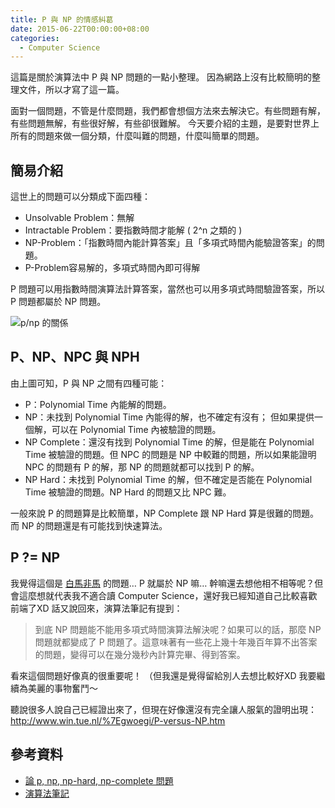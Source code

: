 ```yaml
---
title: P 與 NP 的情感糾葛
date: 2015-06-22T00:00:00+08:00
categories:
  - Computer Science
---
```


這篇是關於演算法中 P 與 NP 問題的一點小整理。
因為網路上沒有比較簡明的整理文件，所以才寫了這一篇。

面對一個問題，不管是什麼問題，我們都會想個方法來去解決它。有些問題有解，有些問題無解，有些很好解，有些卻很難解。
今天要介紹的主題，是要對世界上所有的問題來做一個分類，什麼叫難的問題，什麼叫簡單的問題。

## 簡易介紹

這世上的問題可以分類成下面四種：

- Unsolvable Problem：無解
- Intractable Problem：要指數時間才能解 ( 2^n 之類的 )
- NP-Problem：「指數時間內能計算答案」且「多項式時間內能驗證答案」的問題。
- P-Problem容易解的，多項式時間內即可得解

P 問題可以用指數時間演算法計算答案，當然也可以用多項式時間驗證答案，所以 P 問題都屬於 NP 問題。

![p/np 的關係](http://wildsky.cc/blog-images/2015/06/ntnucsie106.hackpad.com_ALvROjc4gl2_p.300160_1434875148642_2015-06-21-16-25-33-的螢幕擷圖.png)

## P、NP、NPC 與 NPH

由上圖可知，P 與 NP 之間有四種可能：

- P：Polynomial Time 內能解的問題。
- NP：未找到 Polynomial Time 內能得的解，也不確定有沒有； 但如果提供一個解，可以在 Polynomial Time 內被驗證的問題。
- NP Complete：還沒有找到 Polynomial Time 的解，但是能在 Polynomial Time 被驗證的問題。但 NPC 的問題是 NP 中較難的問題，所以如果能證明 NPC 的問題有 P 的解，那 NP 的問題就都可以找到 P 的解。
- NP Hard：未找到 Polynomial Time 的解，但不確定是否能在 Polynomial Time 被驗證的問題。NP Hard 的問題又比 NPC 難。

一般來說 P 的問題算是比較簡單，NP Complete 跟 NP Hard 算是很難的問題。而 NP 的問題還是有可能找到快速算法。

## P ?= NP

我覺得這個是 [白馬非馬](http://boktakhk4.pixnet.net/blog/post/26093482) 的問題… P 就屬於 NP 嘛… 幹嘛還去想他相不相等呢？但會這麼想就代表我不適合讀 Computer Science，還好我已經知道自己比較喜歡前端了XD 話又說回來，演算法筆記有提到：

> 到底 NP 問題能不能用多項式時間演算法解決呢？如果可以的話，那麼 NP 問題就都變成了 P 問題了。這意味著有一些花上幾十年幾百年算不出答案的問題，變得可以在幾分幾秒內計算完畢、得到答案。

看來這個問題好像真的很重要呢！
（但我還是覺得留給別人去想比較好XD 我要繼續為美麗的事物奮鬥～

聽說很多人說自己已經證出來了，但現在好像還沒有完全讓人服氣的證明出現：<http://www.win.tue.nl/%7Egwoegi/P-versus-NP.htm>

## 參考資料

- [論 p, np, np-hard, np-complete 問題](http://bluelove1968.pixnet.net/blog/post/222283186-論p,np,np-hard,np-complete問題)
- [演算法筆記](http://www.csie.ntnu.edu.tw/~u91029/Algorithm.html)
